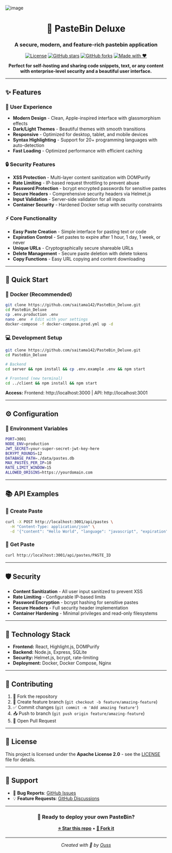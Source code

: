![image](https://github.com/user-attachments/assets/10bbdf0b-3580-4403-819d-9272b46a5e87)


<div align="center">

# 🚀 PasteBin Deluxe

### A secure, modern, and feature-rich pastebin application

[![License](https://img.shields.io/badge/License-Apache%202.0-blue.svg)](https://opensource.org/licenses/Apache-2.0)
[![GitHub stars](https://img.shields.io/github/stars/saitama142/PasteBin_Deluxe?style=social)](https://github.com/saitama142/PasteBin_Deluxe/stargazers)
[![GitHub forks](https://img.shields.io/github/forks/saitama142/PasteBin_Deluxe?style=social)](https://github.com/saitama142/PasteBin_Deluxe/network/members)
[![Made with ❤️](https://img.shields.io/badge/Made%20with-❤️-red.svg)](https://github.com/saitama142/PasteBin_Deluxe)

**Perfect for self-hosting and sharing code snippets, text, or any content with enterprise-level security and a beautiful user interface.**


</div>

---

## ✨ Features

### 🎨 **User Experience**
- **Modern Design** - Clean, Apple-inspired interface with glassmorphism effects
- **Dark/Light Themes** - Beautiful themes with smooth transitions
- **Responsive** - Optimized for desktop, tablet, and mobile devices
- **Syntax Highlighting** - Support for 20+ programming languages with auto-detection
- **Fast Loading** - Optimized performance with efficient caching

### 🔒 **Security Features**
- **XSS Protection** - Multi-layer content sanitization with DOMPurify
- **Rate Limiting** - IP-based request throttling to prevent abuse
- **Password Protection** - bcrypt encrypted passwords for sensitive pastes
- **Secure Headers** - Comprehensive security headers via Helmet.js
- **Input Validation** - Server-side validation for all inputs
- **Container Security** - Hardened Docker setup with security constraints

### ⚡ **Core Functionality**
- **Easy Paste Creation** - Simple interface for pasting text or code
- **Expiration Control** - Set pastes to expire after 1 hour, 1 day, 1 week, or never
- **Unique URLs** - Cryptographically secure shareable URLs
- **Delete Management** - Secure paste deletion with delete tokens
- **Copy Functions** - Easy URL copying and content downloading

---

## 🚀 Quick Start

### 🐳 **Docker (Recommended)**

```bash
git clone https://github.com/saitama142/PasteBin_Deluxe.git
cd PasteBin_Deluxe
cp .env.production .env
nano .env  # Edit with your settings
docker-compose -f docker-compose.prod.yml up -d
```

### 💻 **Development Setup**

```bash
git clone https://github.com/saitama142/PasteBin_Deluxe.git
cd PasteBin_Deluxe

# Backend
cd server && npm install && cp .env.example .env && npm start

# Frontend (new terminal)
cd ../client && npm install && npm start
```

**Access:** Frontend: http://localhost:3000 | API: http://localhost:3001

---

## ⚙️ Configuration

### 🔧 **Environment Variables**

```bash
PORT=3001
NODE_ENV=production
JWT_SECRET=your-super-secret-jwt-key-here
BCRYPT_ROUNDS=12
DATABASE_PATH=./data/pastes.db
MAX_PASTES_PER_IP=10
RATE_LIMIT_WINDOW=15
ALLOWED_ORIGINS=https://yourdomain.com
```

---

## 📚 API Examples

### 📝 **Create Paste**
```bash
curl -X POST http://localhost:3001/api/pastes \
  -H "Content-Type: application/json" \
  -d '{"content": "Hello World", "language": "javascript", "expiration": "1day"}'
```

### 📖 **Get Paste**
```bash
curl http://localhost:3001/api/pastes/PASTE_ID
```

---

## 🛡️ Security

- **Content Sanitization** - All user input sanitized to prevent XSS
- **Rate Limiting** - Configurable IP-based limits
- **Password Encryption** - bcrypt hashing for sensitive pastes
- **Secure Headers** - Full security header implementation
- **Container Hardening** - Minimal privileges and read-only filesystems

---

## 🔧 Technology Stack

- **Frontend:** React, Highlight.js, DOMPurify
- **Backend:** Node.js, Express, SQLite
- **Security:** Helmet.js, bcrypt, rate-limiting
- **Deployment:** Docker, Docker Compose, Nginx

---

## 🤝 Contributing

1. 🍴 Fork the repository
2. 🌿 Create feature branch (`git checkout -b feature/amazing-feature`)
3. ✅ Commit changes (`git commit -m 'Add amazing feature'`)
4. 📤 Push to branch (`git push origin feature/amazing-feature`)
5. 🔄 Open Pull Request

---

## 📄 License

This project is licensed under the **Apache License 2.0** - see the [LICENSE](LICENSE) file for details.

---

## 💬 Support

- 🐛 **Bug Reports**: [GitHub Issues](https://github.com/saitama142/PasteBin_Deluxe/issues)
- 💡 **Feature Requests**: [GitHub Discussions](https://github.com/saitama142/PasteBin_Deluxe/discussions)

---

<div align="center">

### 🚀 **Ready to deploy your own PasteBin?**

**[⭐ Star this repo](https://github.com/saitama142/PasteBin_Deluxe)** • **[🍴 Fork it](https://github.com/saitama142/PasteBin_Deluxe/fork)**

---

*Created with 💜 by [Ouss](https://github.com/saitama142)*

</div>
